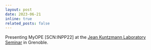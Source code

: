 ```yaml
---
layout: post
date: 2023-06-21
inline: true
related_posts: false
---
```


Presenting MyOPE [SCN:INPP22] at the <a href="https://www-ljk.imag.fr/#index">Jean Kuntzmann Laboratory</a> <a href="https://www-ljk.imag.fr/spip.php?article10&seminaire=amac-casc">Seminar</a> in Grenoble.

